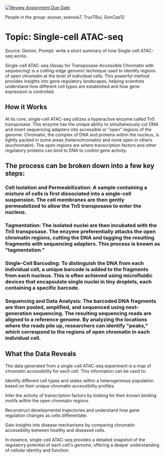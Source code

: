 [![Review Assignment Due Date](https://classroom.github.com/assets/deadline-readme-button-22041afd0340ce965d47ae6ef1cefeee28c7c493a6346c4f15d667ab976d596c.svg)](https://classroom.github.com/a/aKWLU3-A)

People in the group: esonar, seanxie7, TrucTBui, GonCas12

# Topic: Single-cell ATAC-seq

Source: Gemini. Prompt: write a short summary of how Single-cell ATAC-seq works.

Single-cell ATAC-seq (Assay for Transposase-Accessible Chromatin with sequencing) is a cutting-edge genomic technique used to identify regions of open chromatin at the level of individual cells. This powerful method provides insights into gene regulatory landscapes, helping scientists understand how different cell types are established and how gene expression is controlled.

## How it Works
At its core, single-cell ATAC-seq utilizes a hyperactive enzyme called Tn5 transposase. This enzyme has the unique ability to simultaneously cut DNA and insert sequencing adapters into accessible or "open" regions of the genome. Chromatin, the complex of DNA and proteins within the nucleus, is tightly packed in some areas (heterochromatin) and more open in others (euchromatin). The open regions are where transcription factors and other regulatory proteins can bind to DNA to control gene activity.

## The process can be broken down into a few key steps:

### Cell Isolation and Permeabilization: A sample containing a mixture of cells is first dissociated into a single-cell suspension. The cell membranes are then gently permeabilized to allow the Tn5 transposase to enter the nucleus.

### Tagmentation: The isolated nuclei are then incubated with the Tn5 transposase. The enzyme preferentially attacks the open chromatin regions, cutting the DNA and tagging the resulting fragments with sequencing adapters. This process is known as "tagmentation."

### Single-Cell Barcoding: To distinguish the DNA from each individual cell, a unique barcode is added to the fragments from each nucleus. This is often achieved using microfluidic devices that encapsulate single nuclei in tiny droplets, each containing a specific barcode.

### Sequencing and Data Analysis: The barcoded DNA fragments are then pooled, amplified, and sequenced using next-generation sequencing. The resulting sequencing reads are aligned to a reference genome. By analyzing the locations where the reads pile up, researchers can identify "peaks," which correspond to the regions of open chromatin in each individual cell.

## What the Data Reveals
The data generated from a single-cell ATAC-seq experiment is a map of chromatin accessibility for each cell. This information can be used to:

Identify different cell types and states within a heterogeneous population based on their unique chromatin accessibility profiles.

Infer the activity of transcription factors by looking for their known binding motifs within the open chromatin regions.

Reconstruct developmental trajectories and understand how gene regulation changes as cells differentiate.

Gain insights into disease mechanisms by comparing chromatin accessibility between healthy and diseased cells.

In essence, single-cell ATAC-seq provides a detailed snapshot of the regulatory potential of each cell's genome, offering a deeper understanding of cellular identity and function.

